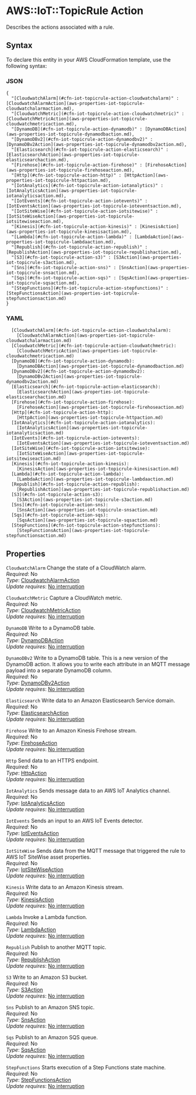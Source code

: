 # AWS::IoT::TopicRule Action<a name="aws-properties-iot-topicrule-action"></a>

Describes the actions associated with a rule\.

## Syntax<a name="aws-properties-iot-topicrule-action-syntax"></a>

To declare this entity in your AWS CloudFormation template, use the following syntax:

### JSON<a name="aws-properties-iot-topicrule-action-syntax.json"></a>

```
{
  "[CloudwatchAlarm](#cfn-iot-topicrule-action-cloudwatchalarm)" : [CloudwatchAlarmAction](aws-properties-iot-topicrule-cloudwatchalarmaction.md),
  "[CloudwatchMetric](#cfn-iot-topicrule-action-cloudwatchmetric)" : [CloudwatchMetricAction](aws-properties-iot-topicrule-cloudwatchmetricaction.md),
  "[DynamoDB](#cfn-iot-topicrule-action-dynamodb)" : [DynamoDBAction](aws-properties-iot-topicrule-dynamodbaction.md),
  "[DynamoDBv2](#cfn-iot-topicrule-action-dynamodbv2)" : [DynamoDBv2Action](aws-properties-iot-topicrule-dynamodbv2action.md),
  "[Elasticsearch](#cfn-iot-topicrule-action-elasticsearch)" : [ElasticsearchAction](aws-properties-iot-topicrule-elasticsearchaction.md),
  "[Firehose](#cfn-iot-topicrule-action-firehose)" : [FirehoseAction](aws-properties-iot-topicrule-firehoseaction.md),
  "[Http](#cfn-iot-topicrule-action-http)" : [HttpAction](aws-properties-iot-topicrule-httpaction.md),
  "[IotAnalytics](#cfn-iot-topicrule-action-iotanalytics)" : [IotAnalyticsAction](aws-properties-iot-topicrule-iotanalyticsaction.md),
  "[IotEvents](#cfn-iot-topicrule-action-iotevents)" : [IotEventsAction](aws-properties-iot-topicrule-ioteventsaction.md),
  "[IotSiteWise](#cfn-iot-topicrule-action-iotsitewise)" : [IotSiteWiseAction](aws-properties-iot-topicrule-iotsitewiseaction.md),
  "[Kinesis](#cfn-iot-topicrule-action-kinesis)" : [KinesisAction](aws-properties-iot-topicrule-kinesisaction.md),
  "[Lambda](#cfn-iot-topicrule-action-lambda)" : [LambdaAction](aws-properties-iot-topicrule-lambdaaction.md),
  "[Republish](#cfn-iot-topicrule-action-republish)" : [RepublishAction](aws-properties-iot-topicrule-republishaction.md),
  "[S3](#cfn-iot-topicrule-action-s3)" : [S3Action](aws-properties-iot-topicrule-s3action.md),
  "[Sns](#cfn-iot-topicrule-action-sns)" : [SnsAction](aws-properties-iot-topicrule-snsaction.md),
  "[Sqs](#cfn-iot-topicrule-action-sqs)" : [SqsAction](aws-properties-iot-topicrule-sqsaction.md),
  "[StepFunctions](#cfn-iot-topicrule-action-stepfunctions)" : [StepFunctionsAction](aws-properties-iot-topicrule-stepfunctionsaction.md)
}
```

### YAML<a name="aws-properties-iot-topicrule-action-syntax.yaml"></a>

```
  [CloudwatchAlarm](#cfn-iot-topicrule-action-cloudwatchalarm): 
    [CloudwatchAlarmAction](aws-properties-iot-topicrule-cloudwatchalarmaction.md)
  [CloudwatchMetric](#cfn-iot-topicrule-action-cloudwatchmetric): 
    [CloudwatchMetricAction](aws-properties-iot-topicrule-cloudwatchmetricaction.md)
  [DynamoDB](#cfn-iot-topicrule-action-dynamodb): 
    [DynamoDBAction](aws-properties-iot-topicrule-dynamodbaction.md)
  [DynamoDBv2](#cfn-iot-topicrule-action-dynamodbv2): 
    [DynamoDBv2Action](aws-properties-iot-topicrule-dynamodbv2action.md)
  [Elasticsearch](#cfn-iot-topicrule-action-elasticsearch): 
    [ElasticsearchAction](aws-properties-iot-topicrule-elasticsearchaction.md)
  [Firehose](#cfn-iot-topicrule-action-firehose): 
    [FirehoseAction](aws-properties-iot-topicrule-firehoseaction.md)
  [Http](#cfn-iot-topicrule-action-http): 
    [HttpAction](aws-properties-iot-topicrule-httpaction.md)
  [IotAnalytics](#cfn-iot-topicrule-action-iotanalytics): 
    [IotAnalyticsAction](aws-properties-iot-topicrule-iotanalyticsaction.md)
  [IotEvents](#cfn-iot-topicrule-action-iotevents): 
    [IotEventsAction](aws-properties-iot-topicrule-ioteventsaction.md)
  [IotSiteWise](#cfn-iot-topicrule-action-iotsitewise): 
    [IotSiteWiseAction](aws-properties-iot-topicrule-iotsitewiseaction.md)
  [Kinesis](#cfn-iot-topicrule-action-kinesis): 
    [KinesisAction](aws-properties-iot-topicrule-kinesisaction.md)
  [Lambda](#cfn-iot-topicrule-action-lambda): 
    [LambdaAction](aws-properties-iot-topicrule-lambdaaction.md)
  [Republish](#cfn-iot-topicrule-action-republish): 
    [RepublishAction](aws-properties-iot-topicrule-republishaction.md)
  [S3](#cfn-iot-topicrule-action-s3): 
    [S3Action](aws-properties-iot-topicrule-s3action.md)
  [Sns](#cfn-iot-topicrule-action-sns): 
    [SnsAction](aws-properties-iot-topicrule-snsaction.md)
  [Sqs](#cfn-iot-topicrule-action-sqs): 
    [SqsAction](aws-properties-iot-topicrule-sqsaction.md)
  [StepFunctions](#cfn-iot-topicrule-action-stepfunctions): 
    [StepFunctionsAction](aws-properties-iot-topicrule-stepfunctionsaction.md)
```

## Properties<a name="aws-properties-iot-topicrule-action-properties"></a>

`CloudwatchAlarm`  <a name="cfn-iot-topicrule-action-cloudwatchalarm"></a>
Change the state of a CloudWatch alarm\.  
*Required*: No  
*Type*: [CloudwatchAlarmAction](aws-properties-iot-topicrule-cloudwatchalarmaction.md)  
*Update requires*: [No interruption](https://docs.aws.amazon.com/AWSCloudFormation/latest/UserGuide/using-cfn-updating-stacks-update-behaviors.html#update-no-interrupt)

`CloudwatchMetric`  <a name="cfn-iot-topicrule-action-cloudwatchmetric"></a>
Capture a CloudWatch metric\.  
*Required*: No  
*Type*: [CloudwatchMetricAction](aws-properties-iot-topicrule-cloudwatchmetricaction.md)  
*Update requires*: [No interruption](https://docs.aws.amazon.com/AWSCloudFormation/latest/UserGuide/using-cfn-updating-stacks-update-behaviors.html#update-no-interrupt)

`DynamoDB`  <a name="cfn-iot-topicrule-action-dynamodb"></a>
Write to a DynamoDB table\.  
*Required*: No  
*Type*: [DynamoDBAction](aws-properties-iot-topicrule-dynamodbaction.md)  
*Update requires*: [No interruption](https://docs.aws.amazon.com/AWSCloudFormation/latest/UserGuide/using-cfn-updating-stacks-update-behaviors.html#update-no-interrupt)

`DynamoDBv2`  <a name="cfn-iot-topicrule-action-dynamodbv2"></a>
Write to a DynamoDB table\. This is a new version of the DynamoDB action\. It allows you to write each attribute in an MQTT message payload into a separate DynamoDB column\.  
*Required*: No  
*Type*: [DynamoDBv2Action](aws-properties-iot-topicrule-dynamodbv2action.md)  
*Update requires*: [No interruption](https://docs.aws.amazon.com/AWSCloudFormation/latest/UserGuide/using-cfn-updating-stacks-update-behaviors.html#update-no-interrupt)

`Elasticsearch`  <a name="cfn-iot-topicrule-action-elasticsearch"></a>
Write data to an Amazon Elasticsearch Service domain\.  
*Required*: No  
*Type*: [ElasticsearchAction](aws-properties-iot-topicrule-elasticsearchaction.md)  
*Update requires*: [No interruption](https://docs.aws.amazon.com/AWSCloudFormation/latest/UserGuide/using-cfn-updating-stacks-update-behaviors.html#update-no-interrupt)

`Firehose`  <a name="cfn-iot-topicrule-action-firehose"></a>
Write to an Amazon Kinesis Firehose stream\.  
*Required*: No  
*Type*: [FirehoseAction](aws-properties-iot-topicrule-firehoseaction.md)  
*Update requires*: [No interruption](https://docs.aws.amazon.com/AWSCloudFormation/latest/UserGuide/using-cfn-updating-stacks-update-behaviors.html#update-no-interrupt)

`Http`  <a name="cfn-iot-topicrule-action-http"></a>
Send data to an HTTPS endpoint\.  
*Required*: No  
*Type*: [HttpAction](aws-properties-iot-topicrule-httpaction.md)  
*Update requires*: [No interruption](https://docs.aws.amazon.com/AWSCloudFormation/latest/UserGuide/using-cfn-updating-stacks-update-behaviors.html#update-no-interrupt)

`IotAnalytics`  <a name="cfn-iot-topicrule-action-iotanalytics"></a>
Sends message data to an AWS IoT Analytics channel\.  
*Required*: No  
*Type*: [IotAnalyticsAction](aws-properties-iot-topicrule-iotanalyticsaction.md)  
*Update requires*: [No interruption](https://docs.aws.amazon.com/AWSCloudFormation/latest/UserGuide/using-cfn-updating-stacks-update-behaviors.html#update-no-interrupt)

`IotEvents`  <a name="cfn-iot-topicrule-action-iotevents"></a>
Sends an input to an AWS IoT Events detector\.  
*Required*: No  
*Type*: [IotEventsAction](aws-properties-iot-topicrule-ioteventsaction.md)  
*Update requires*: [No interruption](https://docs.aws.amazon.com/AWSCloudFormation/latest/UserGuide/using-cfn-updating-stacks-update-behaviors.html#update-no-interrupt)

`IotSiteWise`  <a name="cfn-iot-topicrule-action-iotsitewise"></a>
Sends data from the MQTT message that triggered the rule to AWS IoT SiteWise asset properties\.  
*Required*: No  
*Type*: [IotSiteWiseAction](aws-properties-iot-topicrule-iotsitewiseaction.md)  
*Update requires*: [No interruption](https://docs.aws.amazon.com/AWSCloudFormation/latest/UserGuide/using-cfn-updating-stacks-update-behaviors.html#update-no-interrupt)

`Kinesis`  <a name="cfn-iot-topicrule-action-kinesis"></a>
Write data to an Amazon Kinesis stream\.  
*Required*: No  
*Type*: [KinesisAction](aws-properties-iot-topicrule-kinesisaction.md)  
*Update requires*: [No interruption](https://docs.aws.amazon.com/AWSCloudFormation/latest/UserGuide/using-cfn-updating-stacks-update-behaviors.html#update-no-interrupt)

`Lambda`  <a name="cfn-iot-topicrule-action-lambda"></a>
Invoke a Lambda function\.  
*Required*: No  
*Type*: [LambdaAction](aws-properties-iot-topicrule-lambdaaction.md)  
*Update requires*: [No interruption](https://docs.aws.amazon.com/AWSCloudFormation/latest/UserGuide/using-cfn-updating-stacks-update-behaviors.html#update-no-interrupt)

`Republish`  <a name="cfn-iot-topicrule-action-republish"></a>
Publish to another MQTT topic\.  
*Required*: No  
*Type*: [RepublishAction](aws-properties-iot-topicrule-republishaction.md)  
*Update requires*: [No interruption](https://docs.aws.amazon.com/AWSCloudFormation/latest/UserGuide/using-cfn-updating-stacks-update-behaviors.html#update-no-interrupt)

`S3`  <a name="cfn-iot-topicrule-action-s3"></a>
Write to an Amazon S3 bucket\.  
*Required*: No  
*Type*: [S3Action](aws-properties-iot-topicrule-s3action.md)  
*Update requires*: [No interruption](https://docs.aws.amazon.com/AWSCloudFormation/latest/UserGuide/using-cfn-updating-stacks-update-behaviors.html#update-no-interrupt)

`Sns`  <a name="cfn-iot-topicrule-action-sns"></a>
Publish to an Amazon SNS topic\.  
*Required*: No  
*Type*: [SnsAction](aws-properties-iot-topicrule-snsaction.md)  
*Update requires*: [No interruption](https://docs.aws.amazon.com/AWSCloudFormation/latest/UserGuide/using-cfn-updating-stacks-update-behaviors.html#update-no-interrupt)

`Sqs`  <a name="cfn-iot-topicrule-action-sqs"></a>
Publish to an Amazon SQS queue\.  
*Required*: No  
*Type*: [SqsAction](aws-properties-iot-topicrule-sqsaction.md)  
*Update requires*: [No interruption](https://docs.aws.amazon.com/AWSCloudFormation/latest/UserGuide/using-cfn-updating-stacks-update-behaviors.html#update-no-interrupt)

`StepFunctions`  <a name="cfn-iot-topicrule-action-stepfunctions"></a>
Starts execution of a Step Functions state machine\.  
*Required*: No  
*Type*: [StepFunctionsAction](aws-properties-iot-topicrule-stepfunctionsaction.md)  
*Update requires*: [No interruption](https://docs.aws.amazon.com/AWSCloudFormation/latest/UserGuide/using-cfn-updating-stacks-update-behaviors.html#update-no-interrupt)